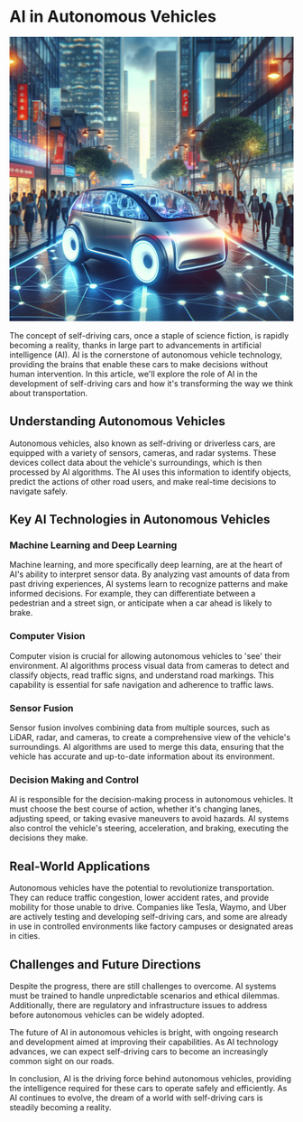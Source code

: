 # AI in Autonomous Vehicles

![AI-powered self-driving car navigating through city traffic](https://raw.githubusercontent.com/Kanakjr/100-days-of-AI-Writing/main/images/AI-in-Autonomous-Vehicles.png)

The concept of self-driving cars, once a staple of science fiction, is rapidly becoming a reality, thanks in large part to advancements in artificial intelligence (AI). AI is the cornerstone of autonomous vehicle technology, providing the brains that enable these cars to make decisions without human intervention. In this article, we'll explore the role of AI in the development of self-driving cars and how it's transforming the way we think about transportation.

## Understanding Autonomous Vehicles

Autonomous vehicles, also known as self-driving or driverless cars, are equipped with a variety of sensors, cameras, and radar systems. These devices collect data about the vehicle's surroundings, which is then processed by AI algorithms. The AI uses this information to identify objects, predict the actions of other road users, and make real-time decisions to navigate safely.

## Key AI Technologies in Autonomous Vehicles

### Machine Learning and Deep Learning

Machine learning, and more specifically deep learning, are at the heart of AI's ability to interpret sensor data. By analyzing vast amounts of data from past driving experiences, AI systems learn to recognize patterns and make informed decisions. For example, they can differentiate between a pedestrian and a street sign, or anticipate when a car ahead is likely to brake.

### Computer Vision

Computer vision is crucial for allowing autonomous vehicles to 'see' their environment. AI algorithms process visual data from cameras to detect and classify objects, read traffic signs, and understand road markings. This capability is essential for safe navigation and adherence to traffic laws.

### Sensor Fusion

Sensor fusion involves combining data from multiple sources, such as LiDAR, radar, and cameras, to create a comprehensive view of the vehicle's surroundings. AI algorithms are used to merge this data, ensuring that the vehicle has accurate and up-to-date information about its environment.

### Decision Making and Control

AI is responsible for the decision-making process in autonomous vehicles. It must choose the best course of action, whether it's changing lanes, adjusting speed, or taking evasive maneuvers to avoid hazards. AI systems also control the vehicle's steering, acceleration, and braking, executing the decisions they make.

## Real-World Applications

Autonomous vehicles have the potential to revolutionize transportation. They can reduce traffic congestion, lower accident rates, and provide mobility for those unable to drive. Companies like Tesla, Waymo, and Uber are actively testing and developing self-driving cars, and some are already in use in controlled environments like factory campuses or designated areas in cities.

## Challenges and Future Directions

Despite the progress, there are still challenges to overcome. AI systems must be trained to handle unpredictable scenarios and ethical dilemmas. Additionally, there are regulatory and infrastructure issues to address before autonomous vehicles can be widely adopted.

The future of AI in autonomous vehicles is bright, with ongoing research and development aimed at improving their capabilities. As AI technology advances, we can expect self-driving cars to become an increasingly common sight on our roads.

In conclusion, AI is the driving force behind autonomous vehicles, providing the intelligence required for these cars to operate safely and efficiently. As AI continues to evolve, the dream of a world with self-driving cars is steadily becoming a reality.